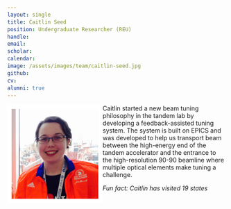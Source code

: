 ```yaml
---
layout: single
title: Caitlin Seed
position: Undergraduate Researcher (REU)
handle: 
email: 
scholar: 
calendar:
image: /assets/images/team/caitlin-seed.jpg
github: 
cv:
alumni: true
---
```


<img src="/assets/images/team/caitlin-seed.jpg" alt="Caitlin Seed" width="200"
style="float: left; border: 10px solid #FFF"/> 

Caitlin started a new beam tuning philosophy in the tandem lab by
developing a feedback-assisted tuning system. The system is built on
EPICS and was developed to help us transport beam between the
high-energy end of the tandem accelerator and the entrance to the
high-resolution 90-90 beamline where multiple optical elements make
tuning a challenge.  

*Fun fact: Caitlin has visited 19 states*
